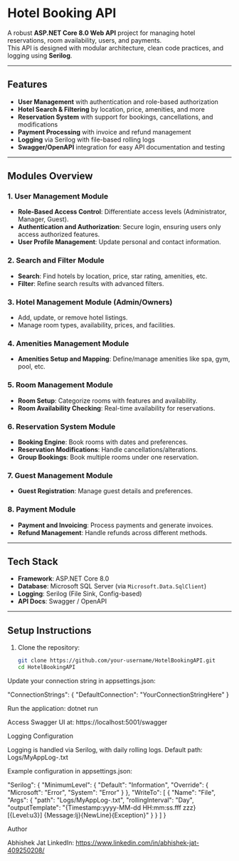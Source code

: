 # Hotel Booking API

A robust **ASP.NET Core 8.0 Web API** project for managing hotel reservations, room availability, users, and payments.  
This API is designed with modular architecture, clean code practices, and logging using **Serilog**.  

---

## Features

- **User Management** with authentication and role-based authorization  
- **Hotel Search & Filtering** by location, price, amenities, and more  
- **Reservation System** with support for bookings, cancellations, and modifications  
- **Payment Processing** with invoice and refund management  
- **Logging** via Serilog with file-based rolling logs  
- **Swagger/OpenAPI** integration for easy API documentation and testing  

---

## Modules Overview

### 1. User Management Module
- **Role-Based Access Control**: Differentiate access levels (Administrator, Manager, Guest).  
- **Authentication and Authorization**: Secure login, ensuring users only access authorized features.  
- **User Profile Management**: Update personal and contact information.  

### 2. Search and Filter Module
- **Search**: Find hotels by location, price, star rating, amenities, etc.  
- **Filter**: Refine search results with advanced filters.  

### 3. Hotel Management Module (Admin/Owners)
- Add, update, or remove hotel listings.  
- Manage room types, availability, prices, and facilities.  

### 4. Amenities Management Module
- **Amenities Setup and Mapping**: Define/manage amenities like spa, gym, pool, etc.  

### 5. Room Management Module
- **Room Setup**: Categorize rooms with features and availability.  
- **Room Availability Checking**: Real-time availability for reservations.  

### 6. Reservation System Module
- **Booking Engine**: Book rooms with dates and preferences.  
- **Reservation Modifications**: Handle cancellations/alterations.  
- **Group Bookings**: Book multiple rooms under one reservation.  

### 7. Guest Management Module
- **Guest Registration**: Manage guest details and preferences.  

### 8. Payment Module
- **Payment and Invoicing**: Process payments and generate invoices.  
- **Refund Management**: Handle refunds across different methods.  

---

## Tech Stack

- **Framework**: ASP.NET Core 8.0  
- **Database**: Microsoft SQL Server (via `Microsoft.Data.SqlClient`)  
- **Logging**: Serilog (File Sink, Config-based)  
- **API Docs**: Swagger / OpenAPI  

---

## Setup Instructions

1. Clone the repository:
   ```bash
   git clone https://github.com/your-username/HotelBookingAPI.git
   cd HotelBookingAPI


Update your connection string in appsettings.json:

"ConnectionStrings": {
  "DefaultConnection": "YourConnectionStringHere" }

Run the application:
dotnet run


Access Swagger UI at:
https://localhost:5001/swagger


Logging Configuration

Logging is handled via Serilog, with daily rolling logs.
Default path: Logs/MyAppLog-.txt

Example configuration in appsettings.json:

"Serilog": {
  "MinimumLevel": {
    "Default": "Information",
    "Override": {
      "Microsoft": "Error",
      "System": "Error"
    }
  },
  "WriteTo": [
    {
      "Name": "File",
      "Args": {
        "path": "Logs/MyAppLog-.txt",
        "rollingInterval": "Day",
        "outputTemplate": "{Timestamp:yyyy-MM-dd HH:mm:ss.fff zzz} [{Level:u3}] {Message:lj}{NewLine}{Exception}"
      }
    }
  ]
}


Author

Abhishek Jat
LinkedIn: https://www.linkedin.com/in/abhishek-jat-409250208/